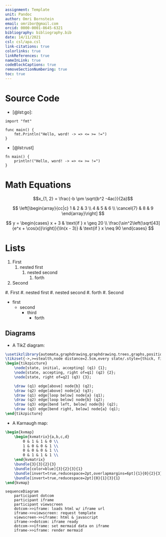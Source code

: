 ```yaml
---
assignment: Template
unit: Pandoc
author: Omri Bornstein
email: omribor@gmail.com
orcid: 0000-0001-8645-6321
bibliography: bibliography.bib
date: 14/11/2021
csl: csl/apa.csl
link-citations: true
colorlinks: true
linkReferences: true
nameInLink: true
codeBlockCaptions: true
removeSectionNumbering: true
toc: true
---
```

# Source Code
* [@lst:go]:
```{#lst:go .go caption="A Go code block"}
import "fmt"

func main() {
	fmt.Println("Hello, word! -> => <= >= !=")
}
```
* [@lst:rust]
```{#lst:rust .rs caption="A Rust code block"}
fn main() {
	println!("Hello, word! -> => <= >= !=")
}
```

# Math Equations
$$x_{1, 2} = \frac{-b \pm \sqrt{b^2 -4ac}}{2a}$$

$$
\left[\begin{array}{cc|c}
	1 & 2 & 3 \\
	4 & 5 & 6 \\
	\cancel{7} & 8 & 9
\end{array}\right]
$$

$$
y = \begin{cases}
	x + 3 & \text{if } x \geq 20 \\
	\frac{\sin^2\left(\sqrt[43]{e^x + \cos(x)}\right)}{\ln(x - 3)} & \text{if } x \neq 90
\end{cases}
$$

# Lists
1. First
	1. nested first
		1. nested second
			1. forth
1. Second

#. First
	#. nested first
		#. nested second
			#. forth
#. Second

* first
	* second
		* third
			* forth

## Diagrams
* A TikZ diagram:

```{.tikz caption="Finite Automaton that accepts only those words that **do not** end in $ba$"}
\usetikzlibrary{automata,graphdrawing,graphdrawing.trees,graphs,positioning,arrows}
\tikzset{->,>=stealth,node distance=2.5cm,every state/.style={thick, fill=gray!10},initial text=$ $}
\begin{tikzpicture}
	\node[state, initial, accepting] (q1) {1};
	\node[state, accepting, right of=q1] (q2) {2};
	\node[state, right of=q2] (q3) {3};

	\draw (q1) edge[above] node{b} (q2);
	\draw (q2) edge[above] node{a} (q3);
	\draw (q1) edge[loop below] node{a} (q1);
	\draw (q2) edge[loop below] node{b} (q2);
	\draw (q3) edge[bend left, below] node{b} (q2);
	\draw (q3) edge[bend right, below] node{a} (q1);
\end{tikzpicture}
```

* A Karnaugh map:
```{.tikz caption="A Karnaugh map" additionalPackages="\usepackage{kvmap}"}
\begin{kvmap}
	\begin{kvmatrix}{a,b,c,d}
		0 & 1 & 1 & 0 \\
		1 & 0 & 0 & 1 \\
		0 & 0 & 0 & 1 \\
		0 & 1 & 1 & 1 \\
	\end{kvmatrix}
	\bundle{3}{3}{2}{3}
	\bundle[color=blue]{3}{2}{3}{1}
	\bundle[invert=true,reducespace=2pt,overlapmargins=6pt]{1}{0}{2}{3}
	\bundle[invert=true,reducespace=2pt]{0}{1}{3}{1}
\end{kvmap}
```

```mermaid
sequenceDiagram
	participant dotcom
	participant iframe
	participant viewscreen
	dotcom->>iframe: loads html w/ iframe url
	iframe->>viewscreen: request template
	viewscreen->>iframe: html & javascript
	iframe->>dotcom: iframe ready
	dotcom->>iframe: set mermaid data on iframe
	iframe->>iframe: render mermaid
```

